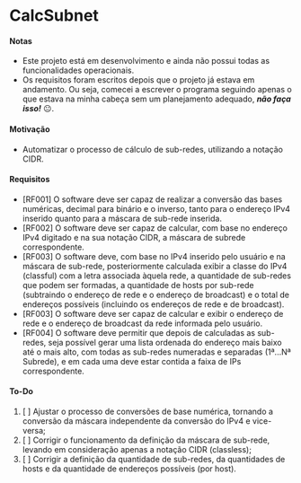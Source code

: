# CalcSubnet

#### Notas 

- Este projeto está em desenvolvimento e ainda não possui todas as funcionalidades operacionais.
- Os requisitos foram escritos depois que o projeto já estava em andamento. Ou seja, comecei a escrever o programa seguindo apenas o que estava na minha cabeça sem um planejamento adequado, ***não faça isso!*** :neutral_face:.

#### Motivação 
- Automatizar o processo de cálculo de sub-redes, utilizando a notação CIDR.

#### Requisitos 

- [RF001] O software deve ser capaz de realizar a conversão das bases numéricas, decimal para binário e o inverso, tanto para o endereço IPv4 inserido quanto para a máscara de sub-rede inserida.
- [RF002] O software deve ser capaz de calcular, com base no endereço IPv4 digitado e na sua notação CIDR, a máscara de subrede correspondente.
- [RF003] O software deve, com base no IPv4 inserido pelo usuário e na máscara de sub-rede, posteriormente calculada exibir a classe do IPv4 (classful) com a letra associada àquela rede, a quantidade de sub-redes que podem ser formadas, a quantidade de hosts por sub-rede (subtraindo o endereço de rede e o endereço de broadcast) e o total de endereços possíveis (incluindo os endereços de rede e de broadcast).
- [RF003] O software deve ser capaz de calcular e exibir o endereço de rede e o endereço de broadcast da rede informada pelo usuário.
- [RF004] O software deve permitir que depois de calculadas as sub-redes, seja possível gerar uma lista ordenada do endereço mais baixo até o mais alto, com todas as sub-redes numeradas e separadas (1ª...Nª Subrede), e em cada uma deve estar contida a faixa de IPs correspondente.

#### To-Do 

1. [ ] Ajustar o processo de conversões de base numérica, tornando a conversão da máscara independente da conversão do IPv4 e vice-versa;
2. [ ] Corrigir o funcionamento da definição da máscara de sub-rede, levando em consideração apenas a notação CIDR (classless);
3. [ ] Corrigir a definição da quantidade de sub-redes, da quantidades de hosts e da quantidade de endereços possíveis (por host).
